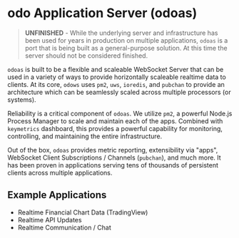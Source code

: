 # odo Application Server (odoas)

> **UNFINISHED** - While the underlying server and infrastructure has been used for years in production on multiple applications, `odoas` is a port that is being built as a general-purpose solution. At this time the server should not be considered finished.

`odoas` is built to be a flexible and scaleable WebSocket Server that can be used in a variety of ways to provide horizontally scaleable realtime data to clients. At its core, `odows` uses `pm2`, `uws`, `ioredis`, and `pubchan` to provide an architecture which can be seamlessly scaled across multiple processors (or systems).

Reliability is a critical component of `odoas`. We utilize `pm2`, a powerful Node.js Process Manager to scale and maintain each of the apps. Combined with `keymetrics` dashboard, this provides a powerful capability for monitoring, controlling, and maintaining the entire infrastructure.

Out of the box, `odoas` provides metric reporting, extensibility via "apps", WebSocket Client Subscriptions / Channels (`pubchan`), and much more. It has been proven in applications serving tens of thousands of persistent clients across multiple applications.

## Example Applications

- Realtime Financial Chart Data (TradingView)
- Realtime API Updates
- Realtime Communication / Chat
